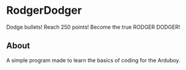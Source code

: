 # RodgerDodger
Dodge bullets!
Reach 250 points!
Become the true RODGER DODGER!

## About
A simple program made to learn the basics of coding for the Arduboy.
